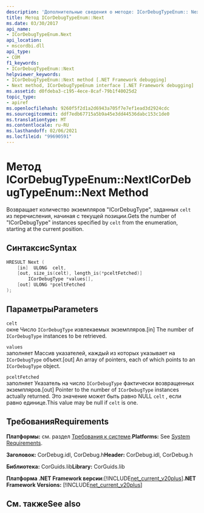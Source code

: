 ```yaml
---
description: 'Дополнительные сведения о методе: ICorDebugTypeEnum:: Next'
title: Метод ICorDebugTypeEnum::Next
ms.date: 03/30/2017
api_name:
- ICorDebugTypeEnum.Next
api_location:
- mscordbi.dll
api_type:
- COM
f1_keywords:
- ICorDebugTypeEnum::Next
helpviewer_keywords:
- ICorDebugTypeEnum::Next method [.NET Framework debugging]
- Next method, ICorDebugTypeEnum interface [.NET Framework debugging]
ms.assetid: d0fdeba3-c195-4ece-8caf-79b1f40025d2
topic_type:
- apiref
ms.openlocfilehash: 9260f5f2d1a2d6943a705f7e7ef1ead3d2924cdc
ms.sourcegitcommit: ddf7edb67715a5b9a45e3dd44536dabc153c1de0
ms.translationtype: MT
ms.contentlocale: ru-RU
ms.lasthandoff: 02/06/2021
ms.locfileid: "99690591"
---
```

# <a name="icordebugtypeenumnext-method"></a><span data-ttu-id="6b531-103">Метод ICorDebugTypeEnum::Next</span><span class="sxs-lookup"><span data-stu-id="6b531-103">ICorDebugTypeEnum::Next Method</span></span>

<span data-ttu-id="6b531-104">Возвращает количество экземпляров "ICorDebugType", заданных `celt` из перечисления, начиная с текущей позиции.</span><span class="sxs-lookup"><span data-stu-id="6b531-104">Gets the number of "ICorDebugType" instances specified by `celt` from the enumeration, starting at the current position.</span></span>  
  
## <a name="syntax"></a><span data-ttu-id="6b531-105">Синтаксис</span><span class="sxs-lookup"><span data-stu-id="6b531-105">Syntax</span></span>  
  
```cpp  
HRESULT Next (  
    [in]  ULONG  celt,  
    [out, size_is(celt), length_is(*pceltFetched)]  
        ICorDebugType *values[],  
    [out] ULONG *pceltFetched  
);  
```  
  
## <a name="parameters"></a><span data-ttu-id="6b531-106">Параметры</span><span class="sxs-lookup"><span data-stu-id="6b531-106">Parameters</span></span>  

 `celt`  
 <span data-ttu-id="6b531-107">окне Число `ICorDebugType` извлекаемых экземпляров.</span><span class="sxs-lookup"><span data-stu-id="6b531-107">[in] The number of `ICorDebugType` instances to be retrieved.</span></span>  
  
 `values`  
 <span data-ttu-id="6b531-108">заполняет Массив указателей, каждый из которых указывает на `ICorDebugType` объект.</span><span class="sxs-lookup"><span data-stu-id="6b531-108">[out] An array of pointers, each of which points to an `ICorDebugType` object.</span></span>  
  
 `pceltFetched`  
 <span data-ttu-id="6b531-109">заполняет Указатель на число `ICorDebugType` фактически возвращенных экземпляров.</span><span class="sxs-lookup"><span data-stu-id="6b531-109">[out] Pointer to the number of `ICorDebugType` instances actually returned.</span></span> <span data-ttu-id="6b531-110">Это значение может быть равно NULL `celt` , если равно единице.</span><span class="sxs-lookup"><span data-stu-id="6b531-110">This value may be null if `celt` is one.</span></span>  
  
## <a name="requirements"></a><span data-ttu-id="6b531-111">Требования</span><span class="sxs-lookup"><span data-stu-id="6b531-111">Requirements</span></span>  

 <span data-ttu-id="6b531-112">**Платформы:** см. раздел [Требования к системе](../../get-started/system-requirements.md).</span><span class="sxs-lookup"><span data-stu-id="6b531-112">**Platforms:** See [System Requirements](../../get-started/system-requirements.md).</span></span>  
  
 <span data-ttu-id="6b531-113">**Заголовок:** CorDebug.idl, CorDebug.h</span><span class="sxs-lookup"><span data-stu-id="6b531-113">**Header:** CorDebug.idl, CorDebug.h</span></span>  
  
 <span data-ttu-id="6b531-114">**Библиотека:** CorGuids.lib</span><span class="sxs-lookup"><span data-stu-id="6b531-114">**Library:** CorGuids.lib</span></span>  
  
 <span data-ttu-id="6b531-115">**Платформа .NET Framework версии:**[!INCLUDE[net_current_v20plus](../../../../includes/net-current-v20plus-md.md)]</span><span class="sxs-lookup"><span data-stu-id="6b531-115">**.NET Framework Versions:** [!INCLUDE[net_current_v20plus](../../../../includes/net-current-v20plus-md.md)]</span></span>  
  
## <a name="see-also"></a><span data-ttu-id="6b531-116">См. также</span><span class="sxs-lookup"><span data-stu-id="6b531-116">See also</span></span>

